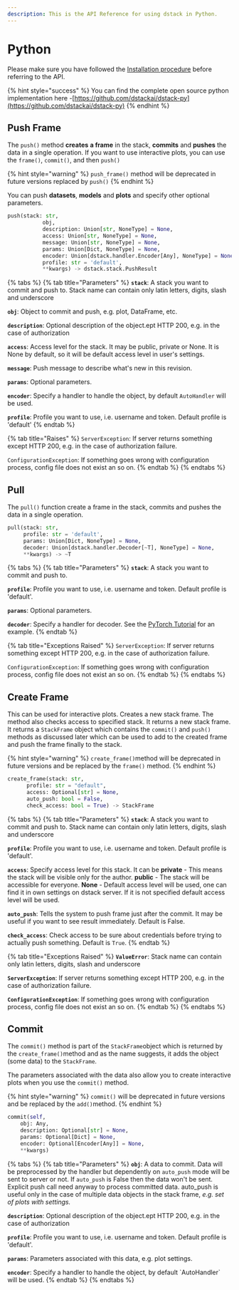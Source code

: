 ```yaml
---
description: This is the API Reference for using dstack in Python.
---
```


# Python

Please make sure you have followed the [Installation procedure](../open-source/installation.md) before referring to the API.

{% hint style="success" %}
You can find the complete open source python implementation here -[https://github.com/dstackai/dstack-py](https://github.com/dstackai/dstack-py)
{% endhint %}

## Push Frame

The `push()` method **creates** **a frame** in the stack, **commits** and **pushes** the data in a single operation. If you want to use interactive plots, you can use the `frame()`, `commit()`, and then `push()`

{% hint style="warning" %}
`push_frame()` method will be deprecated in future versions replaced by `push()` 
{% endhint %}

You can push **datasets**, **models** and **plots** and specify other optional parameters.

```python
push(stack: str, 
           obj,
           description: Union[str, NoneType] = None,
           access: Union[str, NoneType] = None,
           message: Union[str, NoneType] = None,
           params: Union[Dict, NoneType] = None,
           encoder: Union[dstack.handler.Encoder[Any], NoneType] = None,
           profile: str = 'default', 
           **kwargs) -> dstack.stack.PushResult
```

{% tabs %}
{% tab title="Parameters" %}
**`stack`**: A stack you want to commit and push to. Stack name can contain only latin letters, digits, slash and underscore

**`obj`**: Object to commit and push, e.g. plot, DataFrame, etc.

**`description`**: Optional description of the object.ept HTTP 200, e.g. in the case of authorization         

**`access`**: Access level for the stack. It may be public, private or None. It is None by default, so it will be default access level in user's settings.

**`message`**: Push message to describe what's new in this revision.

**`params`**: Optional parameters.

**`encoder`**: Specify a handler to handle the object, by default `AutoHandler` will be used.

**`profile`**: Profile you want to use, i.e. username and token. Default profile is 'default'
{% endtab %}

{% tab title="Raises" %}
`ServerException`: If server returns something except HTTP 200, e.g. in the case of authorization failure.

`ConfigurationException`: If something goes wrong with configuration process, config file does not exist an so on.
{% endtab %}
{% endtabs %}

## Pull

The `pull()` function create a frame in the stack, commits and pushes the data in a single operation.

```python
pull(stack: str,
     profile: str = 'default',
     params: Union[Dict, NoneType] = None,
     decoder: Union[dstack.handler.Decoder[~T], NoneType] = None, 
     **kwargs) -> ~T
```

{% tabs %}
{% tab title="Parameters" %}
**`stack`**: A stack you want to commit and push to.

**`profile`**: Profile you want to use, i.e. username and token. Default profile is 'default'.

**`params`**: Optional parameters.

**`decoder`**: Specify a handler for decoder. See the [PyTorch Tutorial](../tutorials/machine-learning-models/pytorch.md#3-pulling-the-model-with-a-decoder-parameter) for an example.
{% endtab %}

{% tab title="Exceptions Raised" %}
`ServerException`: If server returns something except HTTP 200, e.g. in the case of authorization failure.

`ConfigurationException`: If something goes wrong with configuration process, config file does not exist an so on.
{% endtab %}
{% endtabs %}

## Create Frame

This can be used for interactive plots. Creates a new stack frame. The method also checks access to specified stack. It returns a new stack frame. It returns a `StackFrame` object which contains the `commit()` and `push()` methods as discussed later which can be used to add to the created frame and push the frame finally to the stack.

{% hint style="warning" %}
 `create_frame()`method will be deprecated in future versions and be replaced by the `frame()` method.
{% endhint %}

```python
create_frame(stack: str,
      profile: str = "default",
      access: Optional[str] = None,
      auto_push: bool = False,
      check_access: bool = True) -> StackFrame
```

{% tabs %}
{% tab title="Parameters" %}
**`stack`**: A stack you want to commit and push to. Stack name can contain only latin letters, digits, slash and underscore

**`profile`**: Profile you want to use, i.e. username and token. Default profile is 'default'.

**`access`**: Specify access level for this stack. It can be **private** - This means the stack will be visible only for the author. **public** - The stack will be accessible for everyone. **None** - Default access level will be used, one can find it in own settings on dstack server. If it is not specified default access level will be used.

**`auto_push`**: Tells the system to push frame just after the commit. It may be useful if you want to see result immediately. Default is False.

**`check_access`**: Check access to be sure about credentials before trying to actually push something. Default is `True`.
{% endtab %}

{% tab title="Exceptions Raised" %}
**`ValueError`**: Stack name can contain only latin letters, digits, slash and underscore

**`ServerException`**: If server returns something except HTTP 200, e.g. in the case of authorization failure.

**`ConfigurationException`**: If something goes wrong with configuration process, config file does not exist an so on.
{% endtab %}
{% endtabs %}



## Commit 

The `commit()` method is part of the `StackFrame`object which is returned by the `create_frame()`method and as the name suggests, it adds the object \(some data\) to the `StackFrame`.

The parameters associated with the data also allow you to create interactive plots when you use the `commit()` method.

{% hint style="warning" %}
 `commit()` will be deprecated in future versions and be replaced by the `add()`method.
{% endhint %}

```python
commit(self,
    obj: Any,
    description: Optional[str] = None,
    params: Optional[Dict] = None,
    encoder: Optional[Encoder[Any]] = None,
    **kwargs)
```

{% tabs %}
{% tab title="Parameters" %}
**`obj`**: A data to commit. Data will be preprocessed by the handler but dependently on `auto_push` mode will be sent to server or not. If `auto_push` is False then the data won't be sent. Explicit push call need anyway to process committed data. auto\_push is useful only in the case of multiple data objects in the stack frame, _e.g. set of plots with settings._

**`description`**: Optional description of the object.ept HTTP 200, e.g. in the case of authorization       

**`profile`**: Profile you want to use, i.e. username and token. Default profile is 'default'.

**`params`**: Parameters associated with this data, e.g. plot settings.

**`encoder`**: Specify a handler to handle the object, by default \`AutoHandler\` will be used.
{% endtab %}
{% endtabs %}

